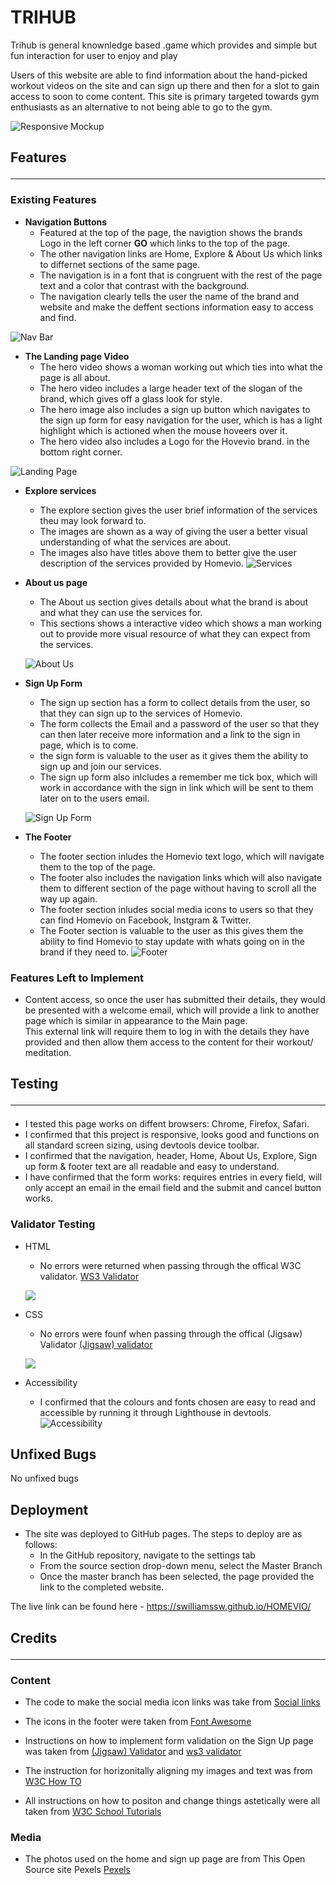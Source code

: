 # __TRIHUB__

Trihub is general knownledge based .game which provides and simple but fun interaction for user to enjoy and play  

Users of this website are able to find information about the hand-picked workout videos on the site and can sign up there and then for a slot to gain access to soon to come content. This site is primary targeted towards gym enthusiasts as an alternative to not being able to go to the gym.

![Responsive Mockup](/assets/images/Websites-responsive.jpeg)

## Features<hr>

### Existing Features

- __Navigation Buttons__
  - Featured at the top of the page, the navigtion shows the brands Logo in the left corner __GO__ which links to the top of the page.
  - The other navigation links are Home, Explore & About Us which links to differnet sections of the same page. 
  - The navigation is in a font that is congruent with the rest of the page text and a color that contrast with the background. 
  - The navigation clearly tells the user the name of the brand and website  and make the deffent sections information easy to access and find.

![Nav Bar](/assets/Media/homevio_header.png)

- __The Landing page Video__
  - The hero video shows a woman working out which ties into what the page is all about.
  - The hero video includes a large header text of the slogan of the brand, which gives off a glass look for style. 
  - The hero image also includes a sign up button which navigates to the sign up form for easy navigation for the user, which is has a light highlight which is actioned when the mouse hoveers over it.
  - The hero video also includes a Logo for the Hovevio brand. in the bottom right corner. 

![Landing Page](/assets/Media/homevio_herovideo.png)
- __Explore services__ 
  - The explore section gives the user brief information of the services theu may look forward to. 
  - The images are shown as a way of giving the user a better visual understanding of what the services are about. 
  - The images also have titles above them to better give the user description of the services provided by Homevio.
![Services](/assets/Media/homevio_services.png)

- __About us page__
  - The About us section gives details about what the brand is about and what they can use the services for. 
  - This sections shows a interactive video which shows a man working out to provide more visual resource of what they can expect from the services. 

  ![About Us](/assets/Media/homevio_aboutus.png)

- __Sign Up Form__ 
  - The sign up section has a form to collect details from the user, so that they can sign up to the services of Homevio.
  - The form collects the Email and a password of the user so that they can then later receive more information and a link to the sign in page, which is to come.
  - the sign form is valuable to the user as it gives them the ability to sign up and join our services.
  - The sign up form also inlcludes a remember me tick box, which will work in accordance with the sign in link which will be sent to them later on to the users email.

  ![Sign Up Form](/assets/Media/homevio_signup_form.png)

- __The Footer__
  - The footer section inludes the Homevio text logo, which will navigate them to the top of the page.
  - The footer also includes the navigation links which will also navigate them to different section of the page without having to scroll all the way up again. 
  - The footer section inludes social media icons to users so that they can find Homevio on Facebook, Instgram & Twitter.
  - The Footer section is valuable to the user as this gives them the ability to find Homevio to stay update with whats going on in the brand if they need to.
![Footer](/assets/Media/homevio_footer.png)

### Features Left to Implement
- Content access, so once the user has submitted their details, they would be presented with a welcome email, which will provide a link to another page which is similar in appearance to the Main page. <br>
This external link will require them to log in with the details they have provided and then allow them access to the content for their workout/ meditation. 


## Testing<hr>
   - I tested this page works on diffent browsers: Chrome, Firefox, Safari.
   - I confirmed that this project is responsive, looks good and functions on all standard screen sizing, using devtools device toolbar.
   - I confirmed that the navigation, header, Home, About Us, Explore, Sign up form & footer text are all readable and easy to understand.
   - I have confirmed that the form works: requires entries in every field, will only accept an email in the email field and the submit and cancel button works.

### Validator Testing 
- HTML 
  - No errors were returned when passing through the offical W3C validator. 
[WS3 Validator](https://jigsaw.w3.org/css-validator/#validate_by_input) 

  ![](/assets/Media/w3c_validation.png) 

- CSS
  - No errors were founf when passing through the offical (Jigsaw) Validator [(Jigsaw) validator](https://validator.w3.org/#validate_by_input)

  ![](/assets/Media/(jigsaw)_validation.png)

- Accessibility 
  - I confirmed that the colours and fonts chosen are easy to read and accessible by running it through Lighthouse in devtools.
![Accessibility](/assets/Media/homevio_accessibility_score.png)
## Unfixed Bugs
No unfixed bugs

## Deployment
 - The site was deployed to GitHub pages. The steps to deploy are as follows:
   - In the GitHub repository, navigate to the settings tab
   - From the source section drop-down menu, select the Master Branch
   - Once the master branch has been selected, the page provided the link to the completed website.

The live link can be found here - https://swilliamssw.github.io/HOMEVIO/

## Credits<hr>

### Content
- The code to make the social media icon links was take from [Social links](https://www.w3schools.com/howto/howto_css_social_media_buttons.asp)

- The icons in the footer were taken from [Font Awesome](https://fontawesome.com/)

- Instructions on how to implement form validation on the Sign Up page was taken from [(Jigsaw) Validator](https://validator.w3.org/#validate_by_input) and [ws3 validator](https://jigsaw.w3.org/css-validator/#validate_by_input)

- The instruction for horizonitally aligning my images and text was from [W3C How TO](https://www.w3schools.com/howto/howto_css_images_side_by_side.asp)

- All instructions on how to positon and change things astetically were all taken from [W3C School Tutorials](https://www.w3schools.com/css/default.asp) 

### Media
- The photos used on the home and sign up page are from This Open Source site Pexels [Pexels](https://www.pexels.com/)



